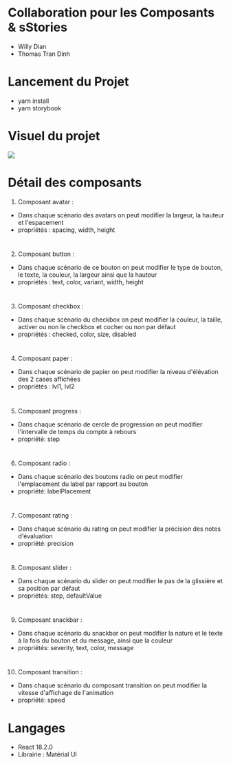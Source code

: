 # Collaboration pour les Composants & sStories

- Willy Dian
- Thomas Tran Dinh

# Lancement du Projet

- yarn install
- yarn storybook

# Visuel du projet

![](Exemple/Img/Capture%20d’écran%202022-10-19%20à%2001.16.37.png)

# Détail des composants

1) Composant avatar :

- Dans chaque scénario des avatars on peut modifier la largeur, la hauteur et l'espacement
- propriétés : spacing, width, height
#
2) Composant button :

- Dans chaque scénario de ce bouton on peut modifier le type de bouton, le texte, la couleur, la largeur ainsi que la hauteur
- propriétés : text, color, variant, width, height
#
3) Composant checkbox :

- Dans chaque scénario du checkbox on peut modifier la couleur, la taille, activer ou non le checkbox et cocher ou non par défaut
- propriétés : checked, color, size, disabled
#
4) Composant paper :

- Dans chaque scénario de papier on peut modifier la niveau d'élévation des 2 cases affichées
- propriétés : lvl1, lvl2
#
5) Composant progress :

- Dans chaque scénario de cercle de progression on peut modifier l'intervalle de temps du compte à rebours
- propriété: step
#
6) Composant radio :

- Dans chaque scénario des boutons radio on peut modifier l'emplacement du label par rapport au bouton
- propriété: labelPlacement
#
7) Composant rating :

- Dans chaque scénario du rating on peut modifier la précision des notes d'évaluation
- propriété: precision
#
8) Composant slider :

- Dans chaque scénario du slider on peut modifier le pas de la glissière et sa position par défaut
- propriétés: step, defaultValue
#
9) Composant snackbar :

- Dans chaque scénario du snackbar on peut modifier la nature et le texte à la fois du bouton et du message, ainsi que la couleur 
- propriétés: severity, text, color, message
#
10) Composant transition :

- Dans chaque scénario du composant transition on peut modifier la vitesse d'affichage de l'animation
- propriété: speed


# Langages

- React 18.2.0
- Librairie : Matérial UI


